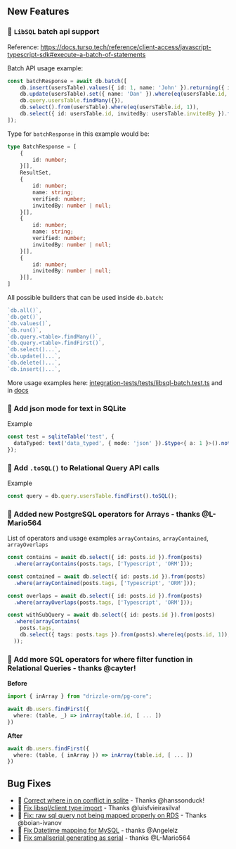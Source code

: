## New Features

### 🎉 `LibSQL` batch api support 

Reference: https://docs.turso.tech/reference/client-access/javascript-typescript-sdk#execute-a-batch-of-statements

Batch API usage example:

```ts
const batchResponse = await db.batch([
	db.insert(usersTable).values({ id: 1, name: 'John' }).returning({ id: usersTable.id }),
	db.update(usersTable).set({ name: 'Dan' }).where(eq(usersTable.id, 1)),
	db.query.usersTable.findMany({}),
	db.select().from(usersTable).where(eq(usersTable.id, 1)),
	db.select({ id: usersTable.id, invitedBy: usersTable.invitedBy }).from(usersTable),
]);
```
Type for `batchResponse` in this example would be:
```ts
type BatchResponse = [
	{
		id: number;
	}[],
	ResultSet,
	{
		id: number;
		name: string;
		verified: number;
		invitedBy: number | null;
	}[],
	{
		id: number;
		name: string;
		verified: number;
		invitedBy: number | null;
	}[],
	{
		id: number;
		invitedBy: number | null;
	}[],
]
```
All possible builders that can be used inside `db.batch`:
```ts
`db.all()`,
`db.get()`,
`db.values()`,
`db.run()`,
`db.query.<table>.findMany()`,
`db.query.<table>.findFirst()`,
`db.select()...`,
`db.update()...`,
`db.delete()...`,
`db.insert()...`,
```

More usage examples here: [integration-tests/tests/libsql-batch.test.ts](https://github.com/drizzle-team/drizzle-orm/pull/1161/files#diff-17253895532e520545027dd48dcdbac2d69a5a49d594974e6d55d7502f89b838R248) and in [docs](https://orm.drizzle.team/docs/batch-api)

### 🎉 Add json mode for text in SQLite

Example

```ts
const test = sqliteTable('test', {
  dataTyped: text('data_typed', { mode: 'json' }).$type<{ a: 1 }>().notNull(),
});
```

### 🎉 Add `.toSQL()` to Relational Query API calls

Example

```ts
const query = db.query.usersTable.findFirst().toSQL();
```

### 🎉 Added new PostgreSQL operators for Arrays - thanks @L-Mario564

List of operators and usage examples
`arrayContains`, `arrayContained`, `arrayOverlaps`

```ts
const contains = await db.select({ id: posts.id }).from(posts)
  .where(arrayContains(posts.tags, ['Typescript', 'ORM']));

const contained = await db.select({ id: posts.id }).from(posts)
  .where(arrayContained(posts.tags, ['Typescript', 'ORM']));

const overlaps = await db.select({ id: posts.id }).from(posts)
  .where(arrayOverlaps(posts.tags, ['Typescript', 'ORM']));

const withSubQuery = await db.select({ id: posts.id }).from(posts)
  .where(arrayContains(
    posts.tags,
    db.select({ tags: posts.tags }).from(posts).where(eq(posts.id, 1)),
  ));
```

### 🎉 Add more SQL operators for where filter function in Relational Queries - thanks @cayter!
**Before**
```ts
import { inArray } from "drizzle-orm/pg-core";

await db.users.findFirst({
  where: (table, _) => inArray(table.id, [ ... ])
})
```

**After**
```ts
await db.users.findFirst({
  where: (table, { inArray }) => inArray(table.id, [ ... ])
})
```

## Bug Fixes

- 🐛 [Correct where in on conflict in sqlite](https://github.com/drizzle-team/drizzle-orm/pull/1076) - Thanks @hanssonduck!
- 🐛 [Fix libsql/client type import](https://github.com/drizzle-team/drizzle-orm/pull/1122) - Thanks @luisfvieirasilva!
- 🐛 [Fix: raw sql query not being mapped properly on RDS](https://github.com/drizzle-team/drizzle-orm/pull/1071) - Thanks @boian-ivanov
- 🐛 [Fix Datetime mapping for MySQL](https://github.com/drizzle-team/drizzle-orm/pull/1082) - thanks @Angelelz
- 🐛 [Fix smallserial generating as serial](https://github.com/drizzle-team/drizzle-orm/pull/1127) - thanks @L-Mario564

